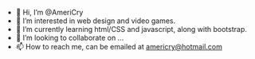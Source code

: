 - 👋 Hi, I’m @AmeriCry
- 👀 I’m interested in web design and video games.
- 🌱 I’m currently learning html/CSS and javascript, along with bootstrap.
- 💞️ I’m looking to collaborate on ...
- 📫 How to reach me, can be emailed at americry@hotmail.com

<!---
AmeriCry/AmeriCry is a ✨ special ✨ repository because its `README.md` (this file) appears on your GitHub profile.
You can click the Preview link to take a look at your changes.
--->
